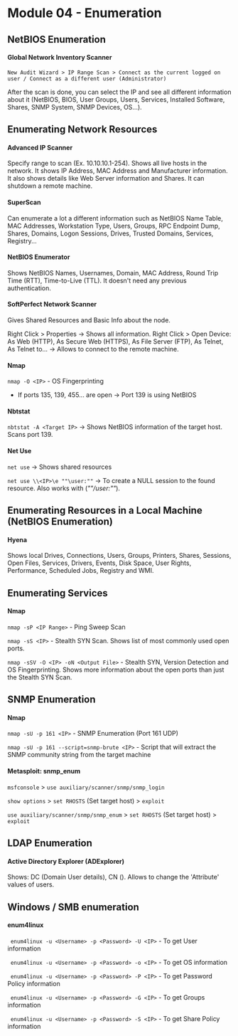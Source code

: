 # Module 04 - Enumeration #

## NetBIOS Enumeration ##
#### Global Network Inventory Scanner ####
``` New Audit Wizard > IP Range Scan > Connect as the current logged on user / Connect as a different user (Administrator) ```

After the scan is done, you can select the IP and see all different information about it (NetBIOS, BIOS, User Groups, Users, Services, Installed Software, Shares, SNMP System, SNMP Devices, OS...).


## Enumerating Network Resources ##
#### Advanced IP Scanner ####
Specify range to scan (Ex. 10.10.10.1-254). Shows all live hosts in the network. It shows IP Address, MAC Address and Manufacturer information. It also shows details like Web Server information and Shares. It can shutdown a remote machine.

#### SuperScan ####
Can enumerate a lot a different information such as NetBIOS Name Table, MAC Addresses, Workstation Type, Users, Groups, RPC Endpoint Dump, Shares, Domains, Logon Sessions, Drives, Trusted Domains, Services, Registry...

#### NetBIOS Enumerator ####
Shows NetBIOS Names, Usernames, Domain, MAC Address, Round Trip Time (RTT), Time-to-Live (TTL). It doesn't need any previous authentication.

#### SoftPerfect Network Scanner ####
Gives Shared Resources and Basic Info about the node.

Right Click > Properties -> Shows all information.
Right Click > Open Device: As Web (HTTP), As Secure Web (HTTPS), As File Server (FTP), As Telnet, As Telnet to... -> Allows to connect to the remote machine.

#### Nmap ####
``` nmap -O <IP> ``` - OS Fingerprinting
  * If ports 135, 139, 455... are open -> Port 139 is using NetBIOS

#### Nbtstat ####
``` nbtstat -A <Target IP> ``` -> Shows NetBIOS information of the target host. Scans port 139.

#### Net Use ####
``` net use ``` -> Shows shared resources

``` net use \\<IP>\e ""\user:"" ``` -> To create a NULL session to the found resource. Also works with (_""/user:""_).


## Enumerating Resources in a Local Machine (NetBIOS Enumeration) ##
#### Hyena ####
Shows local Drives, Connections, Users, Groups, Printers, Shares, Sessions, Open Files, Services, Drivers, Events, Disk Space, User Rights, Performance, Scheduled Jobs, Registry and WMI.


## Enumerating Services ##
#### Nmap ####
``` nmap -sP <IP Range> ``` - Ping Sweep Scan

``` nmap -sS <IP> ``` - Stealth SYN Scan. Shows list of most commonly used open ports.

``` nmap -sSV -O <IP> -oN <Output File> ``` - Stealth SYN, Version Detection and OS Fingerprinting. Shows more information about the open ports than just the Stealth SYN Scan.


## SNMP Enumeration ##
#### Nmap ####
``` nmap -sU -p 161 <IP> ``` - SNMP Enumeration (Port 161 UDP)

``` nmap -sU -p 161 --script=snmp-brute <IP> ``` - Script that will extract the SNMP community string from the target machine

#### Metasploit: snmp_enum ####
``` msfconsole ``` > ``` use auxiliary/scanner/snmp/snmp_login ```

``` show options ``` > ``` set RHOSTS ``` (Set target host) > ``` exploit ```

``` use auxiliary/scanner/snmp/snmp_enum ``` > ``` set RHOSTS ``` (Set target host) > ``` exploit ```


## LDAP Enumeration ##
#### Active Directory Explorer (ADExplorer) ####
Shows: DC (Domain User details), CN (). Allows to change the 'Attribute' values of users.


## Windows / SMB enumeration ##
#### enum4linux ####
``` enum4linux -u <Username> -p <Password> -U <IP>``` - To get User information

``` enum4linux -u <Username> -p <Password> -o <IP>``` - To get OS information

``` enum4linux -u <Username> -p <Password> -P <IP>``` - To get Password Policy information

``` enum4linux -u <Username> -p <Password> -G <IP>``` - To get Groups information

``` enum4linux -u <Username> -p <Password> -S <IP>``` - To get Share Policy information





